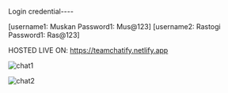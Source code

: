 Login credential----

[username1: Muskan Password1: Mus@123] 
[username2: Rastogi Password1: Ras@123]

HOSTED LIVE ON: https://teamchatify.netlify.app

![chat1](https://github.com/20BCS7199/chatify/assets/89652235/3b9e42ad-50a8-4e91-a79a-c93de91b9b9d)

![chat2](https://github.com/20BCS7199/chatify/assets/89652235/71644096-2f22-49eb-b56d-f2e9c562f030)

